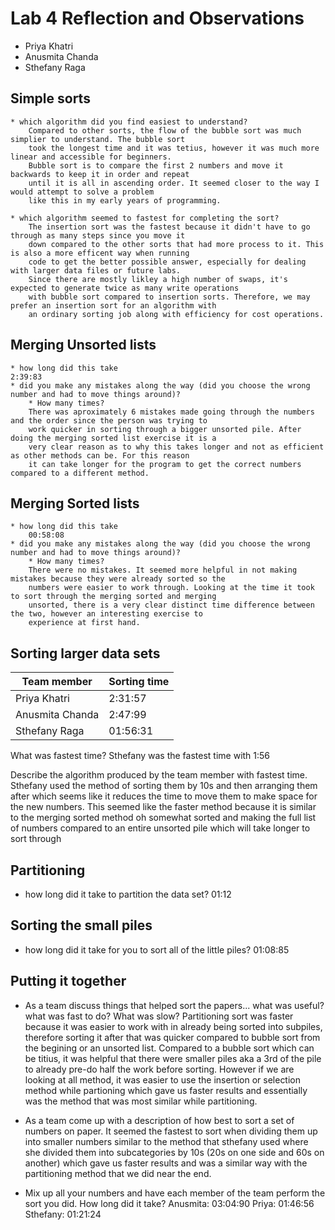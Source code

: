 # Lab 4 Reflection and Observations

* Priya Khatri
* Anusmita Chanda
* Sthefany Raga

## Simple sorts

	* which algorithm did you find easiest to understand?
		Compared to other sorts, the flow of the bubble sort was much simplier to understand. The bubble sort 
		took the longest time and it was tetius, however it was much more linear and accessible for beginners. 
		Bubble sort is to compare the first 2 numbers and move it backwards to keep it in order and repeat 
		until it is all in ascending order. It seemed closer to the way I would attempt to solve a problem 
		like this in my early years of programming.

	* which algorithm seemed to fastest for completing the sort?
		The insertion sort was the fastest because it didn't have to go through as many steps since you move it 
		down compared to the other sorts that had more process to it. This is also a more efficent way when running 
		code to get the better possible answer, especially for dealing with larger data files or future labs. 
		Since there are mostly likley a high number of swaps, it's expected to generate twice as many write operations 
		with bubble sort compared to insertion sorts. Therefore, we may prefer an insertion sort for an algorithm with 
		an ordinary sorting job along with efficiency for cost operations.


## Merging Unsorted lists

	* how long did this take
	2:39:83
	* did you make any mistakes along the way (did you choose the wrong number and had to move things around)?
		* How many times? 
		There was aproximately 6 mistakes made going through the numbers and the order since the person was trying to 
		work quicker in sorting through a bigger unsorted pile. After doing the merging sorted list exercise it is a 
		very clear reason as to why this takes longer and not as efficient as other methods can be. For this reason 
		it can take longer for the program to get the correct numbers compared to a different method.


## Merging Sorted lists

	* how long did this take
		00:58:08
	* did you make any mistakes along the way (did you choose the wrong number and had to move things around)?
		* How many times?
		There were no mistakes. It seemed more helpful in not making mistakes because they were already sorted so the 
		numbers were easier to work through. Looking at the time it took to sort through the merging sorted and merging 
		unsorted, there is a very clear distinct time difference between the two, however an interesting exercise to 
		experience at first hand.

## Sorting larger data sets

|Team member | Sorting time|
|---|---|
| Priya Khatri | 2:31:57 |
| Anusmita Chanda | 2:47:99 |
| Sthefany Raga | 01:56:31 |

What was fastest time?
Sthefany was the fastest time with 1:56

Describe the algorithm produced by the team member with fastest time.
Sthefany used the method of sorting them by 10s and then arranging them after which seems like it reduces the time to move them 
to make space for the new numbers. This seemed like the faster method because it is similar to the merging sorted method oh somewhat 
sorted and making the full list of numbers compared to an entire unsorted pile which will take longer to sort through

## Partitioning

* how long did it take to partition the data set?
01:12

## Sorting the small piles

* how long did it take for you to sort all of the little piles? 
01:08:85

## Putting it together

* As a team discuss things that helped sort the papers... what was useful? what was fast to do?  What was slow? 
	Partitioning sort was faster because it was easier to work with in already being sorted into subpiles, therefore sorting it 
	after that was quicker compared to bubble sort from the begining or an unsorted list. Compared to a bubble sort which can be 
	titius, it was helpful that there were smaller piles aka a 3rd of the pile to already pre-do half the work before sorting. 
	However if we are looking at all method, it was easier to use the insertion or selection method while partioning which gave 
	us faster results and essentially was the method that was most similar while partitioning.

* As a team come up with a description of how best to sort a set of numbers on paper.
	It seemed the fastest to sort when dividing them up into smaller numbers similar to the method that sthefany used where she 
	divided them into subcategories by 10s (20s on one side and 60s on another) which gave us faster results and was a similar 
	way with the partitioning method that we did near the end.

* Mix up all your numbers and have each member of the team perform the sort you did.  How long did it take?
	Anusmita: 03:04:90
	Priya: 01:46:56
	Sthefany: 01:21:24


